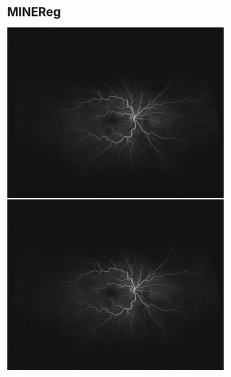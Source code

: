 # MINEReg

![Before](https://github.com/abnan/MINEReg/blob/master/images/before_compressed.gif "Before")
![After](https://github.com/abnan/MINEReg/blob/master/images/after_compressed.gif "After")
